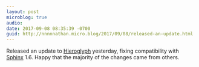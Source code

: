 ```yaml
---
layout: post
microblog: true
audio: 
date: 2017-09-08 08:35:39 -0700
guid: http://nnnnnathan.micro.blog/2017/09/08/released-an-update.html
---
```

Released an update to [Hieroglyph](http://hieroglyph.io) yesterday, fixing compatibility with [Sphinx](http://sphinx-doc.org) 1.6. Happy that the majority of the changes came from others. 

